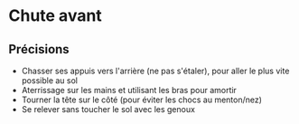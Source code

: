 # Chute avant

## Précisions
- Chasser ses appuis vers l'arrière (ne pas s'étaler), pour aller le plus vite possible au sol
- Aterrissage sur les mains et utilisant les bras pour amortir
- Tourner la tête sur le côté (pour éviter les chocs au menton/nez)
- Se relever sans toucher le sol avec les genoux
